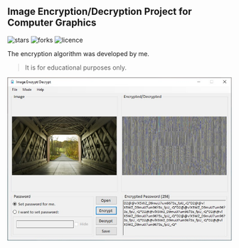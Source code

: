 ## Image Encryption/Decryption Project for Computer Graphics

![stars](https://img.shields.io/github/stars/myoluk/computer-graphics)
![forks](https://img.shields.io/github/forks/myoluk/computer-graphics)
![licence](https://img.shields.io/github/license/myoluk/computer-graphics)

The encryption algorithm was developed by me. 

> It is for educational purposes only.

![Image Encrypt/Decrypt](images/sample.jpg)
